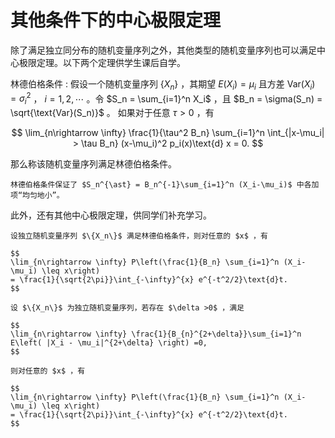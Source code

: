 # 其他条件下的中心极限定理
除了满足独立同分布的随机变量序列之外，其他类型的随机变量序列也可以满足中心极限定理。以下两个定理供学生课后自学。

林德伯格条件
: 假设一个随机变量序列 $\{X_n\}$ ，其期望 $E(X_i) = \mu_i$ 且方差 $\text{Var}(X_i)=\sigma_i^2$ ， $i=1,2,\cdots$ 。令 $S_n = \sum_{i=1}^n X_i$ ，且 $B_n = \sigma(S_n) = \sqrt{\text{Var}(S_n)}$ 。
如果对于任意 $\tau >0$ ，有

$$
\lim_{n\rightarrow \infty} \frac{1}{\tau^2 B_n} \sum_{i=1}^n \int_{|x-\mu_i| > \tau B_n} (x-\mu_i)^2 p_i(x)\text{d} x = 0.
$$

那么称该随机变量序列满足林德伯格条件。

```{admonition} Remark
林德伯格条件保证了 $S_n^{\ast} = B_n^{-1}\sum_{i=1}^n (X_i-\mu_i)$ 中各加项“均匀地小”。
```

此外，还有其他中心极限定理，供同学们补充学习。

``````{prf:theorem} 林德伯格中心极限定理
设独立随机变量序列 $\{X_n\}$ 满足林德伯格条件，则对任意的 $x$ ，有

$$
\lim_{n\rightarrow \infty} P\left(\frac{1}{B_n} \sum_{i=1}^n (X_i-\mu_i) \leq x\right)
= \frac{1}{\sqrt{2\pi}}\int_{-\infty}^{x} e^{-t^2/2}\text{d}t.
$$

``````

``````{prf:theorem} 李雅普诺夫中心极限定理
设 $\{X_n\}$ 为独立随机变量序列，若存在 $\delta >0$ ，满足

$$
\lim_{n\rightarrow \infty} \frac{1}{B_{n}^{2+\delta}}\sum_{i=1}^n E\left( |X_i - \mu_i|^{2+\delta} \right) =0,
$$

则对任意的 $x$ ，有

$$
\lim_{n\rightarrow \infty} P\left(\frac{1}{B_n} \sum_{i=1}^n (X_i-\mu_i) \leq x\right)
= \frac{1}{\sqrt{2\pi}}\int_{-\infty}^{x} e^{-t^2/2}\text{d}t.
$$

``````
